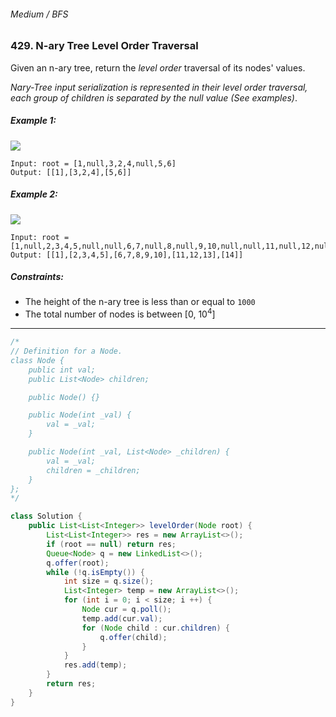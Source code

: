 ###### Medium / BFS

### 429. N-ary Tree Level Order Traversal

Given an n-ary tree, return the _level order_ traversal of its nodes' values.

_Nary-Tree input serialization is represented in their level order traversal, each group of children is separated by the null value (See examples)_.

 

##### Example 1:

![](https://assets.leetcode.com/uploads/2018/10/12/narytreeexample.png)
```
Input: root = [1,null,3,2,4,null,5,6]
Output: [[1],[3,2,4],[5,6]]
```
##### Example 2:

![](https://assets.leetcode.com/uploads/2019/11/08/sample_4_964.png)
```
Input: root = [1,null,2,3,4,5,null,null,6,7,null,8,null,9,10,null,null,11,null,12,null,13,null,null,14]
Output: [[1],[2,3,4,5],[6,7,8,9,10],[11,12,13],[14]]
``` 

##### Constraints:

- The height of the n-ary tree is less than or equal to `1000`
- The total number of nodes is between [0, 10<sup>4</sup>]

***

```java
/*
// Definition for a Node.
class Node {
    public int val;
    public List<Node> children;

    public Node() {}

    public Node(int _val) {
        val = _val;
    }

    public Node(int _val, List<Node> _children) {
        val = _val;
        children = _children;
    }
};
*/

class Solution {
    public List<List<Integer>> levelOrder(Node root) {
        List<List<Integer>> res = new ArrayList<>();
        if (root == null) return res;
        Queue<Node> q = new LinkedList<>();
        q.offer(root);
        while (!q.isEmpty()) {
            int size = q.size();
            List<Integer> temp = new ArrayList<>();
            for (int i = 0; i < size; i ++) {
                Node cur = q.poll();
                temp.add(cur.val);
                for (Node child : cur.children) {
                    q.offer(child);
                }
            }
            res.add(temp);
        }
        return res;
    }
}
```
